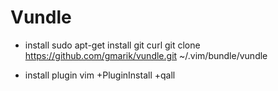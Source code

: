 # Vundle
- install
sudo apt-get install git curl
git clone https://github.com/gmarik/vundle.git ~/.vim/bundle/vundle

- install plugin
vim +PluginInstall +qall


